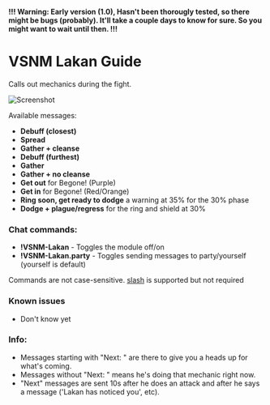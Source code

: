 **!!! Warning: Early version (1.0), Hasn't been thorougly tested, so there might be bugs (probably). It'll take a couple days to know for sure. So you might want to wait until then. !!!**

# VSNM Lakan Guide
Calls out mechanics during the fight.

![Screenshot](https://github.com/teralove/vsnm-lakan-guide/blob/master/vsnm-lakan-guide-preview.png)

Available messages:

* **Debuff (closest)**
* **Spread**
* **Gather + cleanse**
* **Debuff (furthest)**
* **Gather**
* **Gather + no cleanse**
* **Get out** for Begone! (Purple)
* **Get in** for Begone! (Red/Orange)
* **Ring soon, get ready to dodge** a warning at 35% for the 30% phase
* **Dodge + plague/regress** for the ring and shield at 30%


### Chat commands:
* **!VSNM-Lakan** - Toggles the module off/on
* **!VSNM-Lakan.party** - Toggles sending messages to party/yourself (yourself is default)

Commands are not case-sensitive. [slash](https://github.com/baldera-mods/slash) is supported but not required


### Known issues
* Don't know yet


### Info:
* Messages starting with "Next: " are there to give you a heads up for what's coming.
* Messages without "Next: " means he's doing that mechanic right now.
* "Next" messages are sent 10s after he does an attack and after he says a message ('Lakan has noticed you', etc).


